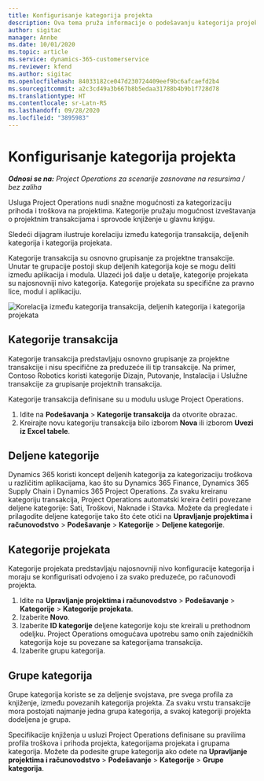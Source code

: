 ```yaml
---
title: Konfigurisanje kategorija projekta
description: Ova tema pruža informacije o podešavanju kategorija projekata.
author: sigitac
manager: Annbe
ms.date: 10/01/2020
ms.topic: article
ms.service: dynamics-365-customerservice
ms.reviewer: kfend
ms.author: sigitac
ms.openlocfilehash: 84033182ce047d230724409eef9bc6afcaefd2b4
ms.sourcegitcommit: a2c3cd49a3b667b8b5edaa31788b4b9b1f728d78
ms.translationtype: HT
ms.contentlocale: sr-Latn-RS
ms.lasthandoff: 09/28/2020
ms.locfileid: "3895983"
---
```

# <a name="configure-project-categories"></a>Konfigurisanje kategorija projekta

_**Odnosi se na:** Project Operations za scenarije zasnovane na resursima / bez zaliha_

Usluga Project Operations nudi snažne mogućnosti za kategorizaciju prihoda i troškova na projektima. Kategorije pružaju mogućnost izveštavanja o projektnim transakcijama i sprovode knjiženje u glavnu knjigu.

Sledeći dijagram ilustruje korelaciju između kategorija transakcija, deljenih kategorija i kategorija projekata. 

Kategorije transakcija su osnovno grupisanje za projektne transakcije. Unutar te grupacije postoji skup deljenih kategorija koje se mogu deliti između aplikacija i modula. Ulazeći još dalje u detalje, kategorije projekata su najosnovniji nivo kategorija. Kategorije projekata su specifične za pravno lice, modul i aplikaciju.

![Korelacija između kategorija transakcija, deljenih kategorija i kategorija projekata](media/project-categories.png)

## <a name="transaction-categories"></a>Kategorije transakcija

Kategorije transakcija predstavljaju osnovno grupisanje za projektne transakcije i nisu specifične za preduzeće ili tip transakcije. Na primer, Contoso Robotics koristi kategorije Dizajn, Putovanje, Instalacija i Uslužne transakcije za grupisanje projektnih transakcija.

Kategorije transakcija definisane su u modulu usluge Project Operations. 
1. Idite na **Podešavanja** \> **Kategorije transakcija** da otvorite obrazac. 
2. Kreirajte novu kategoriju transakcija bilo izborom **Nova** ili izborom **Uvezi iz Excel tabele**.

## <a name="shared-categories"></a>Deljene kategorije

Dynamics 365 koristi koncept deljenih kategorija za kategorizaciju troškova u različitim aplikacijama, kao što su Dynamics 365 Finance, Dynamics 365 Supply Chain i Dynamics 365 Project Operations. Za svaku kreiranu kategoriju transakcija, Project Operations automatski kreira četiri povezane deljene kategorije: Sati, Troškovi, Naknade i Stavka. Možete da pregledate i prilagodite deljene kategorije tako što ćete otići na **Upravljanje projektima i računovodstvo** \> **Podešavanje** \> **Kategorije** \> **Deljene kategorije**.

## <a name="project-categories"></a>Kategorije projekata

Kategorije projekata predstavljaju najosnovniji nivo konfiguracije kategorija i moraju se konfigurisati odvojeno i za svako preduzeće, po računovođi projekta.

1. Idite na **Upravljanje projektima i računovodstvo** \> **Podešavanje** \> **Kategorije** \> **Kategorije projekata**.
2. Izaberite **Novo**.
3. Izaberite **ID kategorije** deljene kategorije koju ste kreirali u prethodnom odeljku. Project Operations omogućava upotrebu samo onih zajedničkih kategorija koje su povezane sa kategorijama transakcija.
4. Izaberite grupu kategorija.

## <a name="category-groups"></a>Grupe kategorija

Grupe kategorija koriste se za deljenje svojstava, pre svega profila za knjiženje, između povezanih kategorija projekta. Za svaku vrstu transakcije mora postojati najmanje jedna grupa kategorija, a svakoj kategoriji projekta dodeljena je grupa.

Specifikacije knjiženja u usluzi Project Operations definisane su pravilima profila troškova i prihoda projekta, kategorijama projekata i grupama kategorija. Možete da podesite grupe kategorija ako odete na **Upravljanje projektima i računovodstvo** \> **Podešavanje** \> **Kategorije** \> **Grupe kategorija**.
